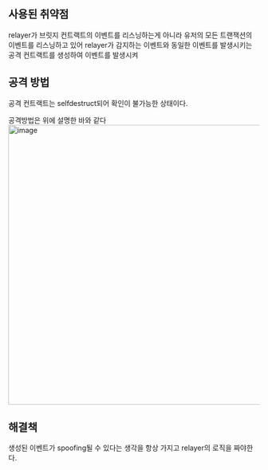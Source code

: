 ## 사용된 취약점
relayer가 브릿지 컨트랙트의 이벤트를 리스닝하는게 아니라
유저의 모든 트랜잭션의 이벤트를 리스닝하고 있어
relayer가 감지하는 이벤트와 동일한 이벤트를 발생시키는 공격 컨트랙트를 생성하여 이벤트를 발생시켜

## 공격 방법
공격 컨트랙트는 selfdestruct되어 확인이 불가능한 상태이다.

공격방법은 위에 설명한 바와 같다
<img width="562" alt="image" src="https://github.com/dik654/Bridge_hacks/assets/33992354/21fb80a4-ee0b-425b-8e39-af0d3eb69cf3">


## 해결책
생성된 이벤트가 spoofing될 수 있다는 생각을 항상 가지고 relayer의 로직을 짜야한다.
